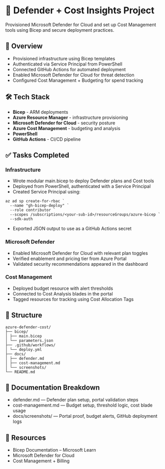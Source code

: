 # 🔐 Defender + Cost Insights Project
Provisioned Microsoft Defender for Cloud and set up Cost Management tools using Bicep and secure deployment practices.

## 📌 Overview
- Provisioned infrastructure using Bicep templates
- Authenticated via Service Principal from PowerShell
- Connected GitHub Actions for automated deployment
- Enabled Microsoft Defender for Cloud for threat detection
- Configured Cost Management + Budgeting for spend tracking

## 🛠️ Tech Stack
- **Bicep** - ARM deployments
- **Azure Resource Manager** - infrastructure provisioning
- **Microsoft Defender for Cloud** - security posture
- **Azure Cost Management** - budgeting and analysis
- **PowerShell** 
- **GitHub Actions** - CI/CD pipeline

## ✅ Tasks Completed
### Infrastructure

- Wrote modular main.bicep to deploy Defender plans and Cost tools
- Deployed from PowerShell, authenticated with a Service Principal
- Created Service Principal using:

```
az ad sp create-for-rbac `
  --name "gh-bicep-deploy" `
  --role contributor `
  --scopes /subscriptions/<your-sub-id>/resourceGroups/azure-bicep `
  --sdk-auth
```
- Exported JSON output to use as a GitHub Actions secret

### Microsoft Defender
- Enabled Microsoft Defender for Cloud with relevant plan toggles
- Verified enablement and pricing tier from Azure Portal
- Validated security recommendations appeared in the dashboard

### Cost Management
- Deployed budget resource with alert thresholds
- Connected to Cost Analysis blades in the portal
- Tagged resources for tracking using Cost Allocation Tags

## 📁 Structure
```
azure-defender-cost/
├── bicep/
│ ├── main.bicep
│ └── parameters.json
├── .github/workflows/
│ └── deploy.yml
├── docs/
│ ├── defender.md
│ ├── cost-management.md
│ └── screenshots/
└── README.md
```

## 🧭 Documentation Breakdown
- defender.md — Defender plan setup, portal validation steps
- cost-management.md — Budget setup, threshold logic, cost blade usage
- docs/screenshots/ — Portal proof, budget alerts, GitHub deployment logs

## 🔗 Resources
- Bicep Documentation – Microsoft Learn
- Microsoft Defender for Cloud
- Cost Management + Billing
